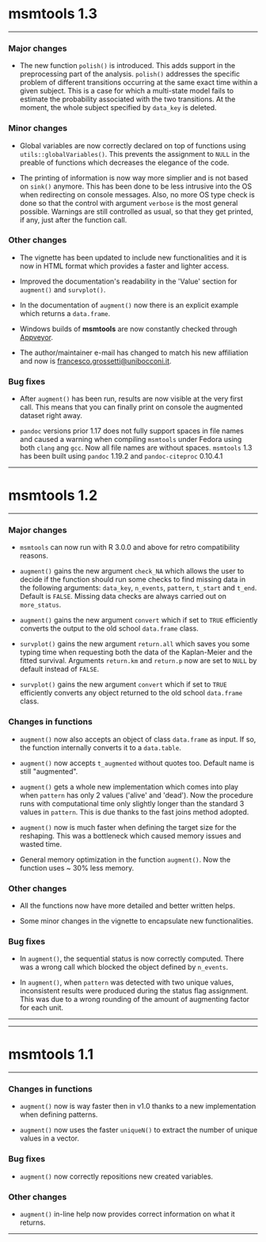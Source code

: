 # msmtools 1.3
***

### Major changes

* The new function `polish()` is introduced. This adds support in the preprocessing 
part of the analysis. `polish()` addresses the specific problem of different 
transitions occurring at the same exact time within a given subject. 
This is a case for which a multi-state model fails to estimate the probability 
associated with the two transitions. At the moment, the whole subject specified 
by `data_key` is deleted.

### Minor changes

* Global variables are now correctly declared on top of functions using 
`utils::globalVariables()`. This prevents the assignment to `NULL` in the preable
of functions which decreases the elegance of the code.

* The printing of information is now way more simplier and is not based 
on `sink()` anymore. This has been done to be less intrusive into the OS 
when redirecting on console messages. Also, no more OS type check is done so that
the control with argument `verbose` is the most general possible. Warnings are
still controlled as usual, so that they get printed, if any, just after the 
function call.

### Other changes

* The vignette has been updated to include new functionalities and it is now
in HTML format which provides a faster and lighter access.

* Improved the documentation's readability in the 'Value' section for 
`augment()` and `survplot()`.

* In the documentation of `augment()` now there is an explicit example which 
returns a `data.frame`.

* Windows builds of **msmtools** are now constantly checked through 
[Appveyor](https://www.appveyor.com).

* The author/maintainer e-mail has changed to match his new affiliation and now is
francesco.grossetti@unibocconi.it.

### Bug fixes

* After `augment()` has been run, results are now visible at the very 
first call. This means that you can finally print on console the augmented dataset
right away.

* `pandoc` versions prior 1.17 does not fully support spaces in file names and 
caused a warning when compiling `msmtools` under Fedora using both `clang` 
ang `gcc`. Now all file names are without spaces. `msmtools` 1.3 has been built
using `pandoc` 1.19.2 and `pandoc-citeproc` 0.10.4.1

*** ***

# msmtools 1.2
***

### Major changes

* `msmtools` can now run with R 3.0.0 and above for retro compatibility reasons.

* `augment()` gains the new argument `check_NA` which allows the user to decide 
if the function should run some checks to find missing data in the following 
arguments: `data_key`, `n_events`, `pattern`, `t_start` and `t_end`. Default is 
`FALSE`. Missing data checks are always carried out on `more_status`.

* `augment()` gains the new argument `convert` which if set to `TRUE` 
efficiently converts the output to the old school `data.frame` class. 

* `survplot()` gains the new argument `return.all` which saves you some typing 
time when requesting both the data of the Kaplan-Meier and the fitted survival. 
Arguments `return.km` and `return.p` now are set to `NULL` by default instead 
of `FALSE`. 

* `survplot()` gains the new argument `convert` which if set to `TRUE` 
efficiently converts any object returned to the old school `data.frame` class.

### Changes in functions

* `augment()` now also accepts an object of class `data.frame` as input. 
If so, the function internally converts it to a `data.table`.

* `augment()` now accepts `t_augmented` without quotes too. Default name is 
still "augmented".

* `augment()` gets a whole new implementation which comes into play when 
`pattern` has only 2 values ('alive' and 'dead'). Now the procedure runs with 
computational time only slightly longer than the standard 3 values in `pattern`. 
This is due thanks to the fast joins method adopted.

* `augment()` now is much faster when defining the target size for the reshaping. 
This was a bottleneck which caused memory issues and wasted time. 

* General memory optimization in the function `augment()`. 
Now the function uses ~ 30% less memory.

### Other changes

* All the functions now have more detailed and better written helps.

* Some minor changes in the vignette to encapsulate new functionalities.

### Bug fixes

* In `augment()`, the sequential status is now correctly computed. 
There was a wrong call which blocked the object defined by `n_events`.

* In `augment()`, when `pattern` was detected with two unique values, 
inconsistent results were produced during the status flag assignment. 
This was due to a wrong rounding of the amount of augmenting factor for each unit.

***
***

# msmtools 1.1
***

### Changes in functions

* `augment()` now is way faster then in v1.0 thanks to a new implementation 
when defining patterns.

* `augment()` now uses the faster `uniqueN()` to extract the number of unique 
values in a vector.

### Bug fixes

* `augment()` now correctly repositions new created variables.

### Other changes

* `augment()` in-line help now provides correct information on what it returns.

***
